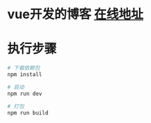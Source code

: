 # vue开发的博客  [在线地址](http://www.blogdiv.com)


# 执行步骤

``` bash
# 下载依赖包
npm install

# 启动
npm run dev

# 打包
npm run build


